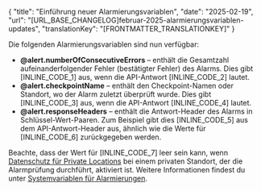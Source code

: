 {
  "title": "Einführung neuer Alarmierungsvariablen",
  "date": "2025-02-19",
  "url": "[URL_BASE_CHANGELOG]februar-2025-alarmierungsvariablen-updates",
  "translationKey": "[FRONTMATTER_TRANSLATIONKEY]"
}

Die folgenden Alarmierungsvariablen sind nun verfügbar:

- **@alert.numberOfConsecutiveErrors** – enthält die Gesamtzahl aufeinanderfolgender Fehler (bestätigter Fehler) des Alarms. Dies gibt [INLINE_CODE_1] aus, wenn die API-Antwort [INLINE_CODE_2] lautet.
- **@alert.checkpointName** – enthält den Checkpoint-Namen oder Standort, wo der Alarm zuletzt überprüft wurde. Dies gibt [INLINE_CODE_3] aus, wenn die API-Antwort [INLINE_CODE_4] lautet.
- **@‌alert.responseHeaders** – enthält die Antwort-Header des Alarms in Schlüssel-Wert-Paaren. Zum Beispiel gibt dies [INLINE_CODE_5] aus dem API-Antwort-Header aus, ähnlich wie die Werte für [INLINE_CODE_6] zurückgegeben werden. 

Beachte, dass der Wert für [INLINE_CODE_7] leer sein kann, wenn [Datenschutz für Private Locations]([LINK_URL_1]) bei einem privaten Standort, der die Alarmprüfung durchführt, aktiviert ist. Weitere Informationen findest du unter [Systemvariablen für Alarmierungen]([LINK_URL_2]).